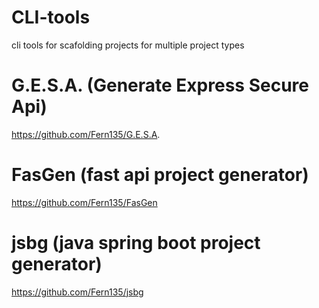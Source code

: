 # CLI-tools
cli tools for scafolding projects for multiple project types


# G.E.S.A. (Generate Express Secure Api)
https://github.com/Fern135/G.E.S.A.

# FasGen (fast api project generator)
https://github.com/Fern135/FasGen 

# jsbg (java spring boot project generator)
https://github.com/Fern135/jsbg
